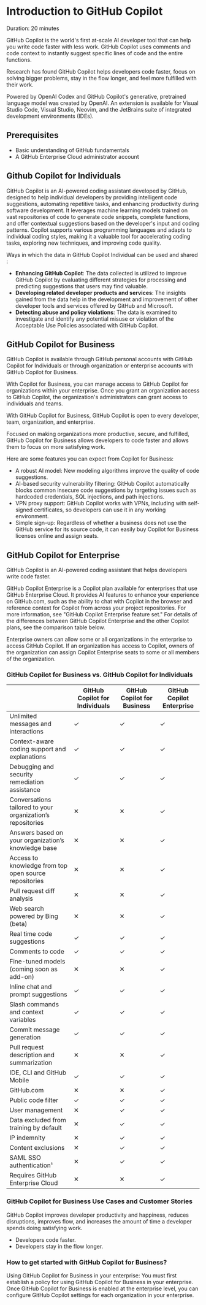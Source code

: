 # Introduction to GitHub Copilot

Duration: 20 minutes

GitHub Copilot is the world's first at-scale AI developer tool that can help you write code faster with less work. GitHub Copilot uses comments and code context to instantly suggest specific lines of code and the entire functions.

Research has found GitHub Copilot helps developers code faster, focus on solving bigger problems, stay in the flow longer, and feel more fulfilled with their work.

Powered by OpenAI Codex and GitHub Copilot's generative, pretrained language model was created by OpenAI. An extension is available for Visual Studio Code, Visual Studio, Neovim, and the JetBrains suite of integrated development environments (IDEs).

## Prerequisites

 - Basic understanding of GitHub fundamentals
 - A GitHub Enterprise Cloud administrator account

## Github Copilot for Individuals

GitHub Copilot is an AI-powered coding assistant developed by GitHub, designed to help individual developers by providing intelligent code suggestions, automating repetitive tasks, and enhancing productivity during software development. It leverages machine learning models trained on vast repositories of code to generate code snippets, complete functions, and offer contextual suggestions based on the developer's input and coding patterns. Copilot supports various programming languages and adapts to individual coding styles, making it a valuable tool for accelerating coding tasks, exploring new techniques, and improving code quality.

Ways in which the data in GitHub Copilot Individual can be used and shared :

- **Enhancing GitHub Copilot**: The data collected is utilized to improve GitHub Copilot by evaluating different strategies for processing and predicting suggestions that users may find valuable.
- **Developing related developer products and services**: The insights gained from the data help in the development and improvement of other developer tools and services offered by GitHub and Microsoft.
- **Detecting abuse and policy violations**: The data is examined to investigate and identify any potential misuse or violation of the Acceptable Use Policies associated with GitHub Copilot.

## GitHub Copilot for Business

GitHub Copilot is available through GitHub personal accounts with GitHub Copilot for Individuals or through organization or enterprise accounts with GitHub Copilot for Business.

With Copilot for Business, you can manage access to GitHub Copilot for organizations within your enterprise. Once you grant an organization access to GitHub Copilot, the organization's administrators can grant access to individuals and teams.

With GitHub Copilot for Business, GitHub Copilot is open to every developer, team, organization, and enterprise.

Focused on making organizations more productive, secure, and fulfilled, GitHub Copilot for Business allows developers to code faster and allows them to focus on more satisfying work.

Here are some features you can expect from Copilot for Business:

 - A robust AI model: New modeling algorithms improve the quality of code suggestions.
 - AI-based security vulnerability filtering: GitHub Copilot automatically blocks common insecure code suggestions by targeting issues such as hardcoded credentials, SQL injections, and path injections.
 - VPN proxy support: GitHub Copilot works with VPNs, including with self-signed certificates, so developers can use it in any working environment.
 - Simple sign-up: Regardless of whether a business does not use the GitHub service for its source code, it can easily buy Copilot for Business licenses online and assign seats.

## GitHub Copilot for Enterprise

GitHub Copilot is an AI-powered coding assistant that helps developers write code faster.

GitHub Copilot Enterprise is a Copilot plan available for enterprises that use GitHub Enterprise Cloud. It provides AI features to enhance your experience on GitHub.com, such as the ability to chat with Copilot in the browser and reference context for Copilot from across your project repositories. For more information, see "GitHub Copilot Enterprise feature set." For details of the differences between GitHub Copilot Enterprise and the other Copilot plans, see the comparison table below.

Enterprise owners can allow some or all organizations in the enterprise to access GitHub Copilot. If an organization has access to Copilot, owners of the organization can assign Copilot Enterprise seats to some or all members of the organization.

### GitHub Copilot for Business vs. GitHub Copilot for Individuals

|                                                            | GitHub Copilot for Individuals |GitHub Copilot for Business | GitHub Copilot Enterprise |
| ---------------------------------------------------------- | --------------------------- | ------------------------------- | ------------- |
| Unlimited messages and interactions            |             ✓	             |      ✓                 |    ✓  |
| Context-aware coding support and explanations   |             ✓	             |      ✓                 |    ✓  |
| Debugging and security remediation assistance |             ✓	             |         ✓                 |    ✓  |
| Conversations tailored to your organization’s repositories  |     ✕	             |   ✕	 |    ✓  |
| Answers based on your organization’s knowledge base |             ✕	             |   ✕	 |    ✓  |
| Access to knowledge from top open source repositories |             ✕	             |    ✕	 |    ✓  |
| Pull request diff analysis         |             ✕	             |   ✕	 |    ✓  |
| Web search powered by Bing (beta)  |             ✕	             |   ✕	 |    ✓  |
| Real time code suggestions |             ✓	             |               ✓                 |    ✓  |
| Comments to code |             ✓	             |               ✓                 |    ✓  |
| Fine-tuned models (coming soon as add-on) |             ✕	             |   ✕	 |    ✓  |
| Inline chat and prompt suggestions |             ✓	             |               ✓                 |    ✓  |
| Slash commands and context variables |             ✓	             |               ✓                 |    ✓  |
| Commit message generation |             ✓	             |               ✓                 |    ✓  |
| Pull request description and summarization |             ✕	             |   ✕	 |    ✓  |
| IDE, CLI and GitHub Mobile |             ✓	             |               ✓                 |    ✓  |
| GitHub.com |             ✕	             |   ✕	 |    ✓  |
| Public code filter |             ✓	             |               ✓                 |    ✓  |
| User management |             ✕	             |  ✓                 |    ✓  |
| Data excluded from training by default |             ✕	             |  ✓                 |    ✓  |
| IP indemnity |             ✕	             |  ✓                 |    ✓  |
| Content exclusions |             ✕	             |  ✓                 |    ✓  |
| SAML SSO authentication¹ |             ✕	             |  ✓                 |    ✓  |
| Requires GitHub Enterprise Cloud |             ✕	             |   ✕	 |    ✓  |

### GitHub Copilot for Business Use Cases and Customer Stories

GitHub Copilot improves developer productivity and happiness, reduces disruptions, improves flow, and increases the amount of time a developer spends doing satisfying work.

 - Developers code faster.
 - Developers stay in the flow longer.

### How to get started with GitHub Copilot for Business?

Using GitHub Copilot for Business in your enterprise: You must first establish a policy for using GitHub Copilot for Business in your enterprise. Once GitHub Copilot for Business is enabled at the enterprise level, you can configure GitHub Copilot settings for each organization in your enterprise.

